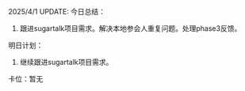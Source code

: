 2025/4/1 UPDATE:
今日总结：
1. 跟进sugartalk项目需求。解决本地参会人重复问题。处理phase3反馈。

明日计划：
1. 继续跟进sugartalk项目需求。

卡位：暂无
